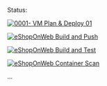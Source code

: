 Status:

[![0001- VM Plan & Deploy 01](https://github.com/djh82uk/Azure-Actions-Test/actions/workflows/terraform.yml/badge.svg)](https://github.com/djh82uk/Azure-Actions-Test/actions/workflows/terraform.yml)

[![eShopOnWeb Build and Push](https://github.com/djh82uk/Azure-Actions-Test/actions/workflows/Webapp-Build-Push.yml/badge.svg)](https://github.com/djh82uk/Azure-Actions-Test/actions/workflows/Webapp-Build-Push.yml)


[![eShopOnWeb Build and Test](https://github.com/djh82uk/Azure-Actions-Test/actions/workflows/dotnetcore.yml/badge.svg)](https://github.com/djh82uk/Azure-Actions-Test/actions/workflows/dotnetcore.yml)

[![eShopOnWeb Container Scan](https://github.com/djh82uk/Azure-Actions-Test/actions/workflows/Webapp-Container-Scan.yml/badge.svg)](https://github.com/djh82uk/Azure-Actions-Test/actions/workflows/Webapp-Container-Scan.yml)

...
